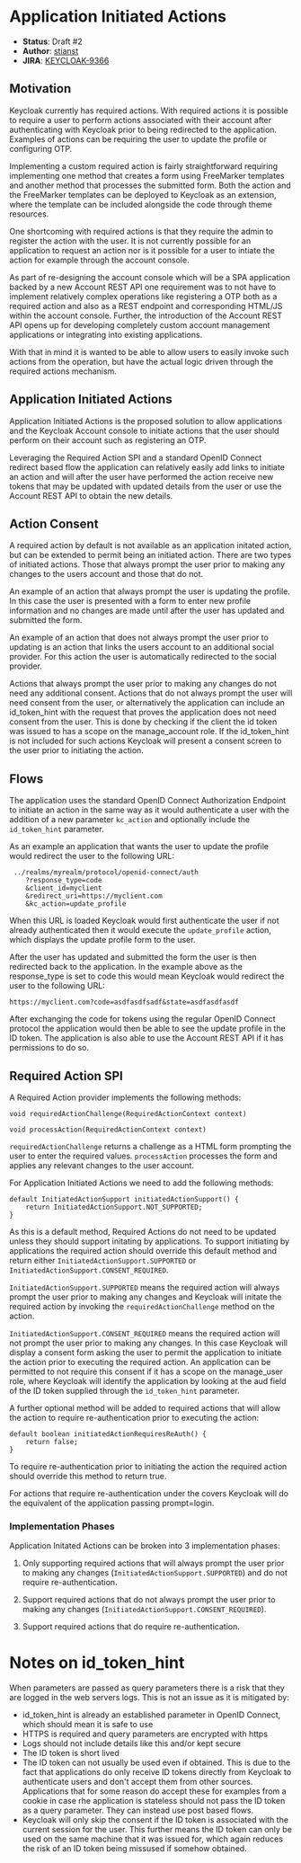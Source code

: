 # Application Initiated Actions

* **Status**: Draft #2
* **Author**: [stianst](https://github.com/stianst)
* **JIRA**: [KEYCLOAK-9366](https://issues.jboss.org/browse/KEYCLOAK-9366)


## Motivation

Keycloak currently has required actions. With required actions it is possible to require a user to perform actions associated with their account after authenticating with Keycloak prior to being redirected to the application. Examples of actions can be requiring the user to update the profile or configuring OTP.

Implementing a custom required action is fairly straightforward requiring implementing one method that creates a form using FreeMarker templates and another method that processes the submitted form. Both the action and the FreeMarker templates can be deployed to Keycloak as an extension, where the template can be included alongside the code through theme resources.

One shortcoming with required actions is that they require the admin to register the action with the user. It is not currently possible for an application to request an action nor is it possible for a user to intiate the action for example through the account console.

As part of re-designing the account console which will be a SPA application backed by a new Account REST API one requirement was to not have to implement relatively complex operations like registering a OTP both as a required action and also as a REST endpoint and corresponding HTML/JS within the account console. Further, the introduction of the Account REST API opens up for developing completely custom account management applications or integrating into existing applications.

With that in mind it is wanted to be able to allow users to easily invoke such actions from the operation, but have the actual logic driven through the required actions mechanism.


## Application Initiated Actions

Application Initiated Actions is the proposed solution to allow applications and the Keycloak Account console to initiate actions that the user should perform on their account such as registering an OTP.

Leveraging the Required Action SPI and a standard OpenID Connect redirect based flow the application can relatively easily add links to initiate an action and will after the user have performed the action receive new tokens that may be updated with updated details from the user or use the Account REST API to obtain the new details.


## Action Consent

A required action by default is not available as an application initated action, but can be extended to permit being an initiated action. There are two types of initiated actions. Those that always prompt the user prior to making any changes to the users account and those that do not.

An example of an action that always prompt the user is updating the profile. In this case the user is presented with a form to enter new profile information and no changes are made until after the user has updated and submitted the form.

An example of an action that does not always prompt the user prior to updating is an action that links the users account to an additional social provider. For this action the user is automatically redirected to the social provider.

Actions that always prompt the user prior to making any changes do not need any additional consent. Actions that do not always prompt the user will need consent from the user, or alternatively the application can include an id_token_hint with the request that proves the application does not need consent from the user. This is done by checking if the client the id token was issued to has a scope on the manage_account role. If the id_token_hint is not included for such actions Keycloak will present a consent screen to the user prior to initiating the action.


## Flows

The application uses the standard OpenID Connect Authorization Endpoint to initiate an action in the same way as it would authenticate a user with the addition of a new parameter `kc_action` and optionally include the `id_token_hint` parameter.

As an example an application that wants the user to update the profile would redirect the user to the following URL:

````
 ../realms/myrealm/protocol/openid-connect/auth
    ?response_type=code
    &client_id=myclient
    &redirect_uri=https://myclient.com
    &kc_action=update_profile
````

When this URL is loaded Keycloak would first authenticate the user if not already authenticated then it would execute the `update_profile` action, which displays the update profile form to the user.

After the user has updated and submitted the form the user is then redirected back to the application. In the example above as the response_type is set to code this would mean Keycloak would redirect the user to the following URL:

````
https://myclient.com?code=asdfasdfsadf&state=asdfasdfasdf
````

After exchanging the code for tokens using the regular OpenID Connect protocol the application would then be able to see the update profile in the ID token. The application is also able to use the Account REST API if it has permissions to do so.


## Required Action SPI

 A Required Action provider implements the following methods:
 
 ````
 void requiredActionChallenge(RequiredActionContext context)
 
 void processAction(RequiredActionContext context)
 ````
 
`requiredActionChallenge` returns a challenge as a HTML form prompting the user to enter the required values. `processAction`
 processes the form and applies any relevant changes to the user account.
 
 For Application Initiated Actions we need to add the following methods:
 
 ````
 default InitiatedActionSupport initiatedActionSupport() {
     return InitiatedActionSupport.NOT_SUPPORTED;
}
 ````
 
As this is a default method, Required Actions do not need to be updated unless they should support initating by applications. To support initiating by applications the required action should override this default method and return either `InitiatedActionSupport.SUPPORTED` or `InitiatedActionSupport.CONSENT_REQUIRED`.
 
`InitiatedActionSupport.SUPPORTED` means the required action will always prompt the user prior to making any changes and Keycloak will initate the required action by invoking the `requiredActionChallenge` method on the action.

`InitiatedActionSupport.CONSENT_REQUIRED` means the required action will not prompt the user prior to making any changes. In this case Keycloak will display a consent form asking the user to permit the application to initiate the action prior to executing the required action. An application can be permitted to not require this consent if it has a scope on the manage_user role, where Keycloak will identify the application by looking at the aud field of the ID token supplied through the `id_token_hint` parameter.

A further optional method will be added to required actions that will allow the action to require re-authentication prior to executing the action:

````
default boolean initiatedActionRequiresReAuth() {
    return false;
}
````

To require re-authentication prior to initiating the action the required action should override this method to return true.

For actions that require re-authentication under the covers Keycloak will do the equivalent of the application passing prompt=login.


### Implementation Phases

Application Initated Actions can be broken into 3 implementation phases:

1. Only supporting required actions that will always prompt the user prior to making any changes (`InitiatedActionSupport.SUPPORTED`) and do not require re-authentication.

2. Support required actions that do not always prompt the user prior to making any changes (`InitiatedActionSupport.CONSENT_REQUIRED`).

3. Support required actions that do require re-authentication.


# Notes on id_token_hint

When parameters are passed as query parameters there is a risk that they are logged in the web servers logs. This is not an issue as it is mitigated by:

* id_token_hint is already an established parameter in OpenID Connect, which should mean it is safe to use 
* HTTPS is required and query parameters are encrypted with https
* Logs should not include details like this and/or kept secure
* The ID token is short lived
* The ID token can not usually be used even if obtained. This is due to the fact that applications do only receive ID tokens directly from Keycloak to authenticate users and don't accept them from other sources. Applications that for some reason do accept these for examples from a cookie in case rhe application is stateless should not pass the ID token as a query parameter. They can instead use post based flows.
* Keycloak will only skip the consent if the ID token is associated with the current session for the user. This further means the ID token can only be used on the same machine that it was issued for, which again reduces the risk of an ID token being missused if somehow obtained.
